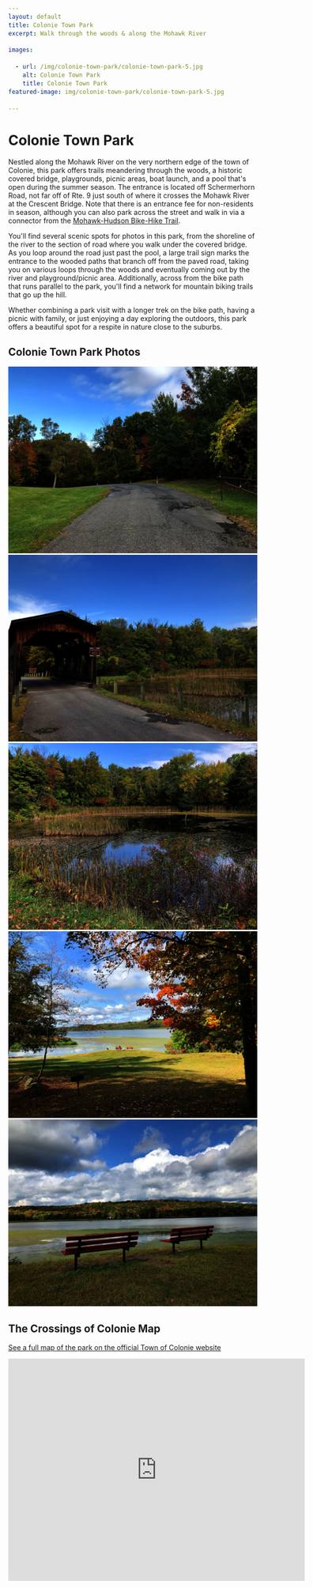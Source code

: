 ```yaml
---
layout: default
title: Colonie Town Park
excerpt: Walk through the woods & along the Mohawk River

images:

  - url: /img/colonie-town-park/colonie-town-park-5.jpg
    alt: Colonie Town Park
    title: Colonie Town Park
featured-image: img/colonie-town-park/colonie-town-park-5.jpg

---
```


<h1>Colonie Town Park</h1>

<p>Nestled along the Mohawk River on the very northern edge of the town of Colonie, this park offers trails meandering through the woods, a historic covered bridge, playgrounds, picnic areas, boat launch, and a pool that's open during the summer season. The entrance is located off Schermerhorn Road, not far off of Rte. 9 just south of where it crosses the Mohawk River at the Crescent Bridge. Note that there is an entrance fee for non-residents in season, although you can also park across the street and walk in via a connector from the <a href="https://newyorktrailheads.com/2016/06/04/Mohawk-Hudson-Bike-Hike-Trail.html">Mohawk-Hudson Bike-Hike Trail</a>.</p>

<p>You'll find several scenic spots for photos in this park, from the shoreline of the river to the section of road where you walk under the covered bridge. As you loop around the road just past the pool, a large trail sign marks the entrance to the wooded paths that branch off from the paved road, taking you on various loops through the woods and eventually coming out by the river and playground/picnic area. Additionally, across from the bike path that runs parallel to the park, you'll find a network for mountain biking trails that go up the hill.</p>

<p>Whether combining a park visit with a longer trek on the bike path, having a picnic with family, or just enjoying a day exploring the outdoors, this park offers a beautiful spot for a respite in nature close to the suburbs.</p>

<h2>Colonie Town Park Photos</h2>

<div class="fotorama" data-nav="thumbs" data-width="100%"
                     data-ratio="800/600"
                     data-min-width="100%"
                     data-max-width="1000"
                     data-min-height="300"
                     data-max-height="100%" 
             data-arrows="true">
<img src="/img/colonie-town-park/colonie-town-park-1.jpg" alt="Colonie Town Park Trail">
<img src="/img/colonie-town-park/colonie-town-park-2.jpg" alt="Covered Bridge">
<img src="/img/colonie-town-park/colonie-town-park-3.jpg" alt="Pond">
<img src="/img/colonie-town-park/colonie-town-park-4.jpg" alt="Mohawk River in Fall">
<img src="/img/colonie-town-park/colonie-town-park-5.jpg" alt="Benches by Mohawk River">
</div>

<h2 id="trailmap">The Crossings of Colonie Map</h2>

<p>
<a href="https://www.colonie.org/departments/parksandrec/thecrossings/">See a full map of the park on the official Town of Colonie website</a></p>

<div class="google-maps">
<iframe src="https://www.google.com/maps/embed?pb=!1m14!1m8!1m3!1d11725.76916239541!2d-73.7933741!3d42.7155285!3m2!1i1024!2i768!4f13.1!3m3!1m2!1s0x89de0c7d0d5319eb%3A0x3d20da5deea748fe!2sThe%20Crossings%20Park%20of%20Colonie!5e0!3m2!1sen!2sus!4v1698516163803!5m2!1sen!2sus" width="600" height="450" style="border:0;" allowfullscreen="" loading="lazy" referrerpolicy="no-referrer-when-downgrade"></iframe>
